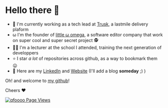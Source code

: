 # Hello there 👋

- 🚚 I'm currently working as a tech lead at [Trusk](https://trusk.com), a lastmile delivery plaform
- &omega; I'm the founder of [little &omega; omega](https://little-omega.com), a software editor company that work on super cool and super secret project :detective:
- :teacher: I'm a lecturer at the school I attended, training the next generation of developpers
- ⭐ I star _a lot_ of repositories across github, as a way to bookmark them 😛
- 📇 Here are my [LinkedIn](https://linkedin.com/in/forandquentin) and [Website](https://quentin.forand.fr) (I'll add a blog **someday** ;) )

Oh! and welcome to [my github](https://github.com/qfoooo?tab=repositories&type=source)!

Cheers :heart:

[![qfoooo Page Views](http://hits.dwyl.com/qfoooo/qfoooo.svg)](https://github.com/qfoooo)
